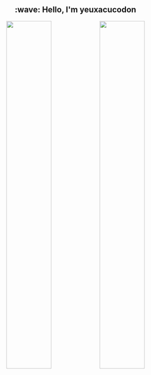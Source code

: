 <h2 align="center"> :wave: Hello, I'm yeuxacucodon </h2>

<div align="center">
  <img width="49%" src="https://github-readme-stats.vercel.app/api?username=yeuxacucodon&show_icons=true&hide_border=true&theme=radical">
  <img width="49%" src="https://streak-stats.demolab.com?user=yeuxacucodon&theme=radical&hide_border=true">
</div>
